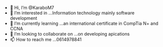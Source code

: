 - 👋 Hi, I’m @KaraboM7
- 👀 I’m interested in ...Information technology mainly software development 
- 🌱 I’m currently learning ...an international certificate in CompTia N+ and CCNA
- 💞️ I’m looking to collaborate on ...on developing apications
- 📫 How to reach me ...0614978841

<!---
KaraboM7/KaraboM7 is a ✨ special ✨ repository because its `README.md` (this file) appears on your GitHub profile.
You can click the Preview link to take a look at your changes.
--->
